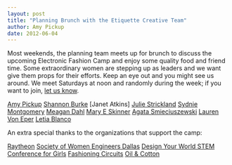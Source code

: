```yaml
---
layout: post
title: "Planning Brunch with the Etiquette Creative Team"
author: Amy Pickup
date: 2012-06-04
---
```

Most weekends, the planning team meets up for brunch to discuss the upcoming Electronic Fashion Camp and enjoy some quality food and friend time. Some extraordinary women are stepping up as leaders and we want give them props for their efforts. Keep an eye out and you might see us around. We meet Saturdays at noon and randomly during the week; if you want to join, [let us know](hello@etiquettecreative.org).

[Amy Pickup](http://www.linkedin.com/in/amypickup)
[Shannon Burke](http://www.linkedin.com/in/burkeshannon)
[Janet Atkins]
[Julie Strickland](http://www.linkedin.com/in/julienan)
[Sydnie Montgomery](http://www.linkedin.com/in/sydniem)
[Meagan Dahl](http://www.linkedin.com/pub/meagan-dahl/24/129/845)
[Mary E Skinner](http://www.linkedin.com/pub/meagan-dahl/24/129/845)
[Agata Smieciuszewski](http://www.linkedin.com/in/agatasmie)
[Lauren Von Eper](http://www.linkedin.com/pub/lauren-von-eper/38/326/b73)
[Letia Blanco](http://www.linkedin.com/in/letiablanco)

An extra special thanks to the organizations that support the camp:

[Raytheon](http://www.raytheon.com/)
[Society of Women Engineers Dallas](http://dallaswe.org/)
[Design Your World STEM Conference for Girls](http://stemforgirls.wordpress.com/)
[Fashioning Circuits](http://fashioningcircuits.com/)
[Oil & Cotton](http://www.oilandcotton.com/)
